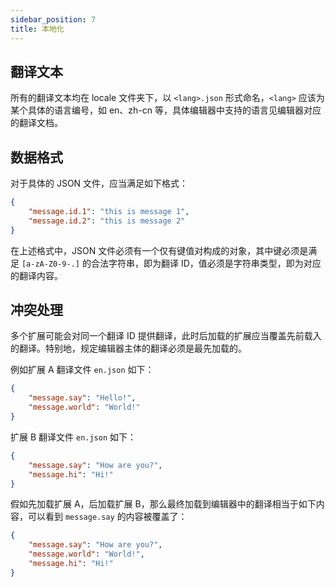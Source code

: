 ```yaml
---
sidebar_position: 7
title: 本地化
---
```

## 翻译文本
所有的翻译文本均在 locale 文件夹下，以 `<lang>.json` 形式命名，`<lang>` 应该为某个具体的语言编号，如 en、zh-cn 等，具体编辑器中支持的语言见编辑器对应的翻译文档。
## 数据格式
对于具体的 JSON 文件，应当满足如下格式：
```json
{
    "message.id.1": "this is message 1",
    "message.id.2": "this is message 2"
}
```
在上述格式中，JSON 文件必须有一个仅有键值对构成的对象，其中键必须是满足 ``[a-zA-Z0-9-.]`` 的合法字符串，即为翻译 ID，值必须是字符串类型，即为对应的翻译内容。
## 冲突处理
多个扩展可能会对同一个翻译 ID 提供翻译，此时后加载的扩展应当覆盖先前载入的翻译。特别地，规定编辑器主体的翻译必须是最先加载的。

例如扩展 A 翻译文件 `en.json` 如下：
```json
{
    "message.say": "Hello!",
    "message.world": "World!"
}
```
扩展 B 翻译文件 `en.json` 如下：
```json
{
    "message.say": "How are you?",
    "message.hi": "Hi!"
}
```
假如先加载扩展 A，后加载扩展 B，那么最终加载到编辑器中的翻译相当于如下内容，可以看到 ``message.say`` 的内容被覆盖了：
```json
{
    "message.say": "How are you?",
    "message.world": "World!",
    "message.hi": "Hi!"
}
```